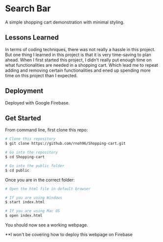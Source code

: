 
# Search Bar
A simple shopping cart demonstration with minimal styling.

  

## Lessons Learned
In terms of coding techniques, there was not really a hassle in this project. But one thing I learned in this project is that it is very time-saving to plan ahead. When I first started this project, I didn't really put enough time on what functionalities are needed in a shopping cart. Which lead me to repeat adding and removing certain functionalities and ened up spending more time on this project than I expected.



## Deployment
Deployed with Google Firebase.



## Get Started
From command line, first clone this repo:
```bash
# Clone this repository
$ git clone https://github.com/rnoh96/Shopping-cart.git

# Go into the repository
$ cd Shopping-cart

# Go into the public folder
$ cd public
```

Once you are in the correct folder:
``` bash
# Open the html file in default browser

# If you are using Windows
$ start index.html

# If you are using Mac OS
$ open index.html
```

You should now see a working webpage.

**I won't be covering how to deploy this webpage on Firebase
